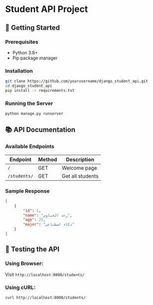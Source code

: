 # Student API Project

## 🚀 Getting Started

### Prerequisites
- Python 3.8+
- Pip package manager

### Installation
```bash
git clone https://github.com/yourusername/django_student_api.git
cd django_student_api
pip install -r requirements.txt
```

### Running the Server
```bash
python manage.py runserver
```

## 📚 API Documentation

### Available Endpoints
| Endpoint | Method | Description |
|----------|--------|-------------|
| `/` | GET | Welcome page |
| `/students/` | GET | Get all students |

### Sample Response
```json
[
    {
        "id": 1,
        "name": "رغد الجباوي",
        "age": 25,
        "major": "ذكاء اصطناعي"
    }
]
```

## 🧪 Testing the API
### Using Browser:
Visit `http://localhost:8000/students/`

### Using cURL:
```bash
curl http://localhost:8000/students/
```


